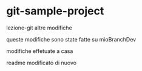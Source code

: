 # git-sample-project
lezione-git
altre modifiche

queste modifiche sono state fatte su mioBranchDev

modifiche effetuate a casa

readme modificato di nuovo
